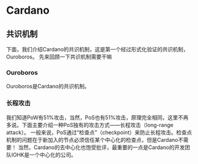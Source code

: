 # Cardano

## 共识机制
下面，我们介绍Cardano的共识机制，这是第一个经过形式化验证的共识机制，Ouroboros。
先来回顾一下共识机制需要干嘛
### Ouroboros
Ouroboros是Cardano的共识机制。
### 长程攻击
我们知道PoW有51%攻击，当然，PoS也有51%攻击，原理完全相同，这里不再多说。下面主要介绍一种PoS独有的攻击方式——长程攻击（long-range attack）。
一般来说，PoS通过“检查点”（checkpoint）来防止长程攻击。检查点机制的问题在于新加入的节点必须信任某个中心化的检查点，但是Cardano不需要！
当然，Cardano的去中心化也饱受批评，最重要的一点是Cardano的开发团队IOHK是一个中心化的公司。

